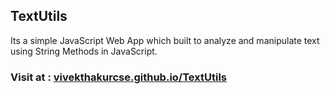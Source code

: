 <h2>TextUtils</h2>
<p>Its a simple JavaScript Web App which built to analyze and manipulate
text using String Methods in JavaScript.</p>

<h3>Visit at : <a href="https://vivekthakurcse.github.io/TextUtils/">
vivekthakurcse.github.io/TextUtils</a></h3>

